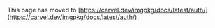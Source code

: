 This page has moved to [https://carvel.dev/imgpkg/docs/latest/auth/](https://carvel.dev/imgpkg/docs/latest/auth/).
